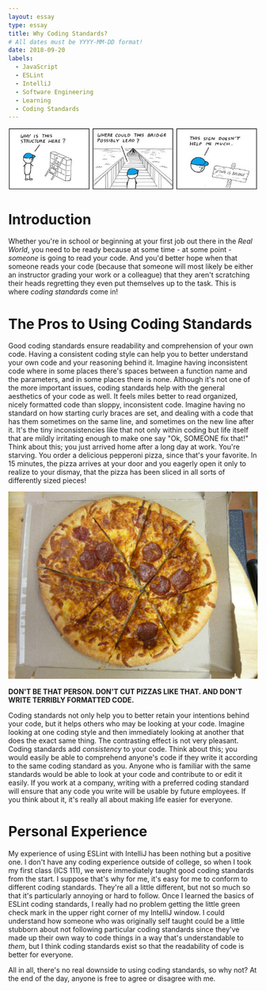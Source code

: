 ```yaml
---
layout: essay
type: essay
title: Why Coding Standards?
# All dates must be YYYY-MM-DD format!
date: 2018-09-20
labels:
  - JavaScript
  - ESLint
  - IntelliJ
  - Software Engineering
  - Learning
  - Coding Standards
---
```


<img class="ui massive rounded image" src="../images/codestandardcomic.jpeg">

# Introduction

Whether you're in school or beginning at your first job out there in the *Real World*, you need to be ready because at some time - at some point - *someone* is going to read your code. And you'd better hope when that someone reads your code (because that someone will most likely be either an instructor grading your work or a colleague) that they aren't scratching their heads regretting they even put themselves up to the task. This is where *coding standards* come in!

# The Pros to Using Coding Standards

Good coding standards ensure readability and comprehension of your own code. Having a consistent coding style can help you to better understand your own code and your reasoning behind it. Imagine having inconsistent code where in some places there's spaces between a function name and the parameters, and in some places there is none. Although it's not one of the more important issues, coding standards help with the general aesthetics of your code as well. It feels miles better to read organized, nicely formatted code than sloppy, inconsistent code. Imagine having no standard on how starting curly braces are set, and dealing with a code that has them sometimes on the same line, and sometimes on the new line after it. It's the tiny inconsistencies like that not only within coding but life itself that are mildly irritating enough to make one say "Ok, SOMEONE fix that!" Think about this; you just arrived home after a long day at work. You're starving. You order a delicious pepperoni pizza, since that's your favorite. In 15 minutes, the pizza arrives at your door and you eagerly open it only to realize to your dismay, that the pizza has been sliced in all sorts of differently sized pieces!

<img class="ui massive rounded image" src="../images/pizzaslices.jpg">

**DON'T BE THAT PERSON. DON'T CUT PIZZAS LIKE THAT. AND DON'T WRITE TERRIBLY FORMATTED CODE.**

Coding standards not only help you to better retain your intentions behind your code, but it helps others who may be looking at your code. Imagine looking at one coding style and then immediately looking at another that does the exact same thing. The contrasting effect is not very pleasant. Coding standards add *consistency* to your code. Think about this; you would easily be able to comprehend anyone's code if they write it according to the same coding standard as you. Anyone who is familiar with the same standards would be able to look at your code and contribute to or edit it easily. If you work at a company, writing with a preferred coding standard will ensure that any code you write will be usable by future employees. If you think about it, it's really all about making life easier for everyone.

# Personal Experience

My experience of using ESLint with IntelliJ has been nothing but a positive one. I don't have any coding experience outside of college, so when I took my first class (ICS 111), we were immediately taught good coding standards from the start. I suppose that's why for me, it's easy for me to conform to different coding standards. They're all a little different, but not so much so that it's particularly annoying or hard to follow. Once I learned the basics of ESLint coding standards, I really had no problem getting the little green check mark in the upper right corner of my IntelliJ window. I could understand how someone who was originally self taught could be a little stubborn about not following particular coding standards since they've made up their own way to code things in a way that's understandable to *them*, but I think coding standards exist so that the readability of code is better for everyone.

All in all, there's no real downside to using coding standards, so why not? At the end of the day, anyone is free to agree or disagree with me.
